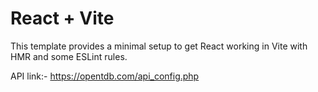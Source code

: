 # React + Vite

This template provides a minimal setup to get React working in Vite with HMR and some ESLint rules.

API link:- https://opentdb.com/api_config.php 

 
